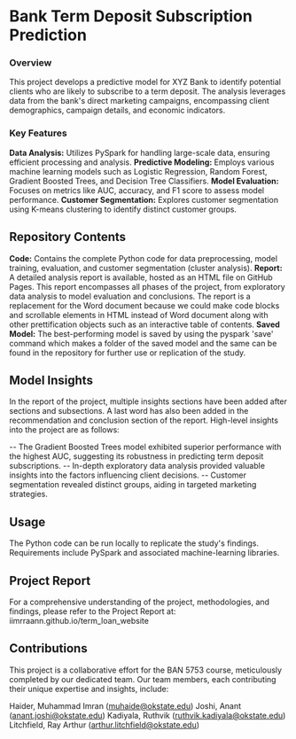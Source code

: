 # Bank Term Deposit Subscription Prediction
### Overview

This project develops a predictive model for XYZ Bank to identify potential clients who are likely to subscribe to a term deposit. The analysis leverages data from the bank's direct marketing campaigns, encompassing client demographics, campaign details, and economic indicators.

### Key Features

**Data Analysis:** Utilizes PySpark for handling large-scale data, ensuring efficient processing and analysis.
**Predictive Modeling:** Employs various machine learning models such as Logistic Regression, Random Forest, Gradient Boosted Trees, and Decision Tree Classifiers.
**Model Evaluation:** Focuses on metrics like AUC, accuracy, and F1 score to assess model performance.
**Customer Segmentation:** Explores customer segmentation using K-means clustering to identify distinct customer groups.

## Repository Contents

**Code:** Contains the complete Python code for data preprocessing, model training, evaluation, and customer segmentation (cluster analysis).
**Report:** A detailed analysis report is available, hosted as an HTML file on GitHub Pages. This report encompasses all phases of the project, from exploratory data analysis to model evaluation and conclusions. The report is a replacement for the Word document because we could make code blocks and scrollable elements in HTML instead of Word document along with other prettification objects such as an interactive table of contents. 
**Saved Model:** The best-performing model is saved by using the pyspark 'save' command which makes a folder of the saved model and the same can be found in the repository for further use or replication of the study.

## Model Insights

In the report of the project, multiple insights sections have been added after sections and subsections. A last word has also been added in the recommendation and conclusion section of the report. High-level insights into the project are as follows:

-- The Gradient Boosted Trees model exhibited superior performance with the highest AUC, suggesting its robustness in predicting term deposit subscriptions.
-- In-depth exploratory data analysis provided valuable insights into the factors influencing client decisions.
-- Customer segmentation revealed distinct groups, aiding in targeted marketing strategies.

## Usage

The Python code can be run locally to replicate the study's findings. Requirements include PySpark and associated machine-learning libraries.

## Project Report

For a comprehensive understanding of the project, methodologies, and findings, please refer to the Project Report at: iimrraann.github.io/term_loan_website

## Contributions

This project is a collaborative effort for the BAN 5753 course, meticulously completed by our dedicated team. Our team members, each contributing their unique expertise and insights, include:

Haider, Muhammad Imran (muhaide@okstate.edu)
Joshi, Anant (anant.joshi@okstate.edu)
Kadiyala, Ruthvik (ruthvik.kadiyala@okstate.edu)
Litchfield, Ray Arthur (arthur.litchfield@okstate.edu)
